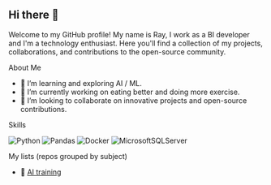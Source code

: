 ## Hi there 👋

Welcome to my GitHub profile! My name is Ray, I work as a BI developer and I'm a technology enthusiast. Here you'll find a collection of my projects, collaborations, and contributions to the open-source community.

About Me
- 🌱 I’m learning and exploring AI / ML.
- 💪 I’m currently working on eating better and doing more exercise.
- 🤝 I’m looking to collaborate on innovative projects and open-source contributions.

Skills

![Python](https://img.shields.io/badge/python-3670A0?style=for-the-badge&logo=python&logoColor=ffdd54) ![Pandas](https://img.shields.io/badge/pandas-%23150458.svg?style=for-the-badge&logo=pandas&logoColor=white) ![Docker](https://img.shields.io/badge/docker-%230db7ed.svg?style=for-the-badge&logo=docker&logoColor=white) ![MicrosoftSQLServer](https://img.shields.io/badge/Microsoft%20SQL%20Server-CC2927?style=for-the-badge&logo=microsoft%20sql%20server&logoColor=white)

My lists (repos grouped by subject)
- 🍌 [AI training](https://github.com/stars/rteruyas/lists/ai-training)
